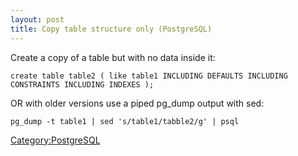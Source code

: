 ```yaml
---
layout: post 
title: Copy table structure only (PostgreSQL)
---
```


Create a copy of a table but with no data inside it:

    create table table2 ( like table1 INCLUDING DEFAULTS INCLUDING CONSTRAINTS INCLUDING INDEXES );

OR with older versions use a piped pg\_dump output with sed:

    pg_dump -t table1 | sed 's/table1/tabble2/g' | psql

[Category:PostgreSQL](Category:PostgreSQL "wikilink")
